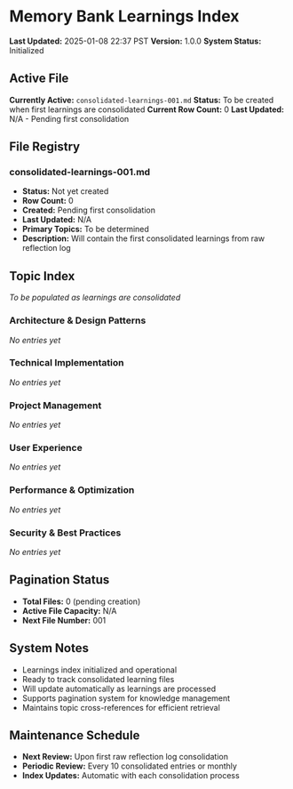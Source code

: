# Memory Bank Learnings Index

**Last Updated:** 2025-01-08 22:37 PST **Version:** 1.0.0 **System Status:** Initialized

## Active File

**Currently Active:** `consolidated-learnings-001.md` **Status:** To be created when first learnings
are consolidated **Current Row Count:** 0 **Last Updated:** N/A - Pending first consolidation

## File Registry

### consolidated-learnings-001.md

- **Status:** Not yet created
- **Row Count:** 0
- **Created:** Pending first consolidation
- **Last Updated:** N/A
- **Primary Topics:** To be determined
- **Description:** Will contain the first consolidated learnings from raw reflection log

## Topic Index

_To be populated as learnings are consolidated_

### Architecture & Design Patterns

_No entries yet_

### Technical Implementation

_No entries yet_

### Project Management

_No entries yet_

### User Experience

_No entries yet_

### Performance & Optimization

_No entries yet_

### Security & Best Practices

_No entries yet_

## Pagination Status

- **Total Files:** 0 (pending creation)
- **Active File Capacity:** N/A
- **Next File Number:** 001

## System Notes

- Learnings index initialized and operational
- Ready to track consolidated learning files
- Will update automatically as learnings are processed
- Supports pagination system for knowledge management
- Maintains topic cross-references for efficient retrieval

## Maintenance Schedule

- **Next Review:** Upon first raw reflection log consolidation
- **Periodic Review:** Every 10 consolidated entries or monthly
- **Index Updates:** Automatic with each consolidation process
